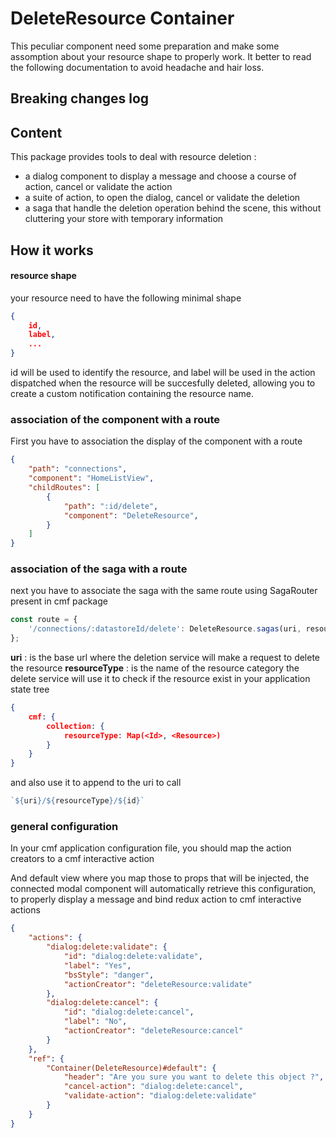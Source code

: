 # DeleteResource Container

This peculiar component need some preparation and make some assomption about your resource shape to properly work.
It better to read the following documentation to avoid headache and hair loss.

## Breaking changes log

## Content

This package provides tools to deal with resource deletion :

* a dialog component to display a message and choose a course of action, cancel or validate the action
* a suite of action, to open the dialog, cancel or validate the deletion
* a saga that handle the deletion operation behind the scene, this without cluttering your store with temporary information

## How it works

#### resource shape
your resource need to have the following minimal shape
```json
{
    id,
    label,
    ...
}
```

id will be used to identify the resource, and label will be used in the action dispatched when the resource will be succesfully deleted, allowing you to create a custom notification containing the resource name.

### association of the component with a route

First you have to association the display of the component with a route

```JSON
{
    "path": "connections",
    "component": "HomeListView",
    "childRoutes": [
        {
            "path": ":id/delete",
            "component": "DeleteResource",
        }
    ]
}
```

### association of the saga with a route

next you have to associate the saga with the same route using SagaRouter present in cmf package

```javascript
const route = {
	'/connections/:datastoreId/delete': DeleteResource.sagas(uri, resourceType),
};
```

**uri** : is the base url where the deletion service will make a request to delete the resource
**resourceType** : is the name of the resource category
the delete service will use it to check if the resource exist in your application state tree
```JSON
{
    cmf: {
        collection: {
            resourceType: Map(<Id>, <Resource>)
        }
    }
}
```
and also use it to append to the uri to call
```javascript
`${uri}/${resourceType}/${id}`
```

### general configuration
In your cmf application configuration file, you should map the action creators to a cmf interactive action

And default view where you map those to props that will be injected, the connected modal component will automatically retrieve this configuration, to properly display a message and bind redux action to cmf interactive actions

```JSON
{
    "actions": {
        "dialog:delete:validate": {
            "id": "dialog:delete:validate",
            "label": "Yes",
            "bsStyle": "danger",
            "actionCreator": "deleteResource:validate"
        },
        "dialog:delete:cancel": {
            "id": "dialog:delete:cancel",
            "label": "No",
            "actionCreator": "deleteResource:cancel"
        }
    },
    "ref": {
        "Container(DeleteResource)#default": {
            "header": "Are you sure you want to delete this object ?",
            "cancel-action": "dialog:delete:cancel",
            "validate-action": "dialog:delete:validate"
        }
    }
}
```